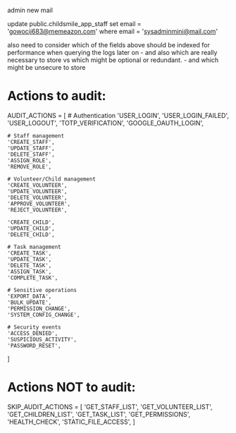 admin new mail

update public.childsmile_app_staff
set email = 'gowocij683@memeazon.com'
where email = 'sysadminmini@mail.com'




also need to consider which of the fields above should be indexed for performance when querying the logs later on - and also which are really necessary to store vs which might be optional or redundant. - and which might be unsecure to store 

# Actions to audit:
AUDIT_ACTIONS = [
    # Authentication
    'USER_LOGIN',
    'USER_LOGIN_FAILED', 
    'USER_LOGOUT',
    'TOTP_VERIFICATION',
    'GOOGLE_OAUTH_LOGIN',
    
    # Staff management
    'CREATE_STAFF',
    'UPDATE_STAFF', 
    'DELETE_STAFF',
    'ASSIGN_ROLE',
    'REMOVE_ROLE',
    
    # Volunteer/Child management
    'CREATE_VOLUNTEER',
    'UPDATE_VOLUNTEER',
    'DELETE_VOLUNTEER',
    'APPROVE_VOLUNTEER',
    'REJECT_VOLUNTEER',
    
    'CREATE_CHILD',
    'UPDATE_CHILD',
    'DELETE_CHILD',
    
    # Task management
    'CREATE_TASK',
    'UPDATE_TASK',
    'DELETE_TASK',
    'ASSIGN_TASK',
    'COMPLETE_TASK',
    
    # Sensitive operations
    'EXPORT_DATA',
    'BULK_UPDATE',
    'PERMISSION_CHANGE',
    'SYSTEM_CONFIG_CHANGE',
    
    # Security events
    'ACCESS_DENIED',
    'SUSPICIOUS_ACTIVITY',
    'PASSWORD_RESET',
]

# Actions NOT to audit:
SKIP_AUDIT_ACTIONS = [
    'GET_STAFF_LIST',
    'GET_VOLUNTEER_LIST', 
    'GET_CHILDREN_LIST',
    'GET_TASK_LIST',
    'GET_PERMISSIONS',
    'HEALTH_CHECK',
    'STATIC_FILE_ACCESS',
]


